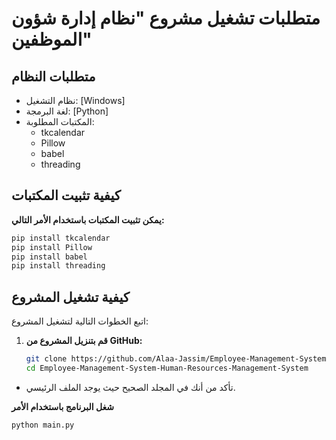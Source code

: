 

# متطلبات تشغيل مشروع "نظام إدارة شؤون الموظفين"

## متطلبات النظام
- نظام التشغيل: [Windows]
- لغة البرمجة: [Python]
- المكتبات المطلوبة: 
  - tkcalendar
  - Pillow
  - babel
  - threading

## كيفية تثبيت المكتبات
**يمكن تثبيت المكتبات باستخدام الأمر التالي:**

```bash
pip install tkcalendar
pip install Pillow
pip install babel
pip install threading
```

## كيفية تشغيل المشروع



اتبع الخطوات التالية لتشغيل المشروع:

1. **قم بتنزيل المشروع من GitHub:**
   ```bash
   git clone https://github.com/Alaa-Jassim/Employee-Management-System-Human-Resources-Management-System.git
   cd Employee-Management-System-Human-Resources-Management-System

- تأكد من أنك في المجلد الصحيح حيث يوجد الملف الرئيسي.

**شغل البرنامج باستخدام الأمر**

```bash
python main.py
```

